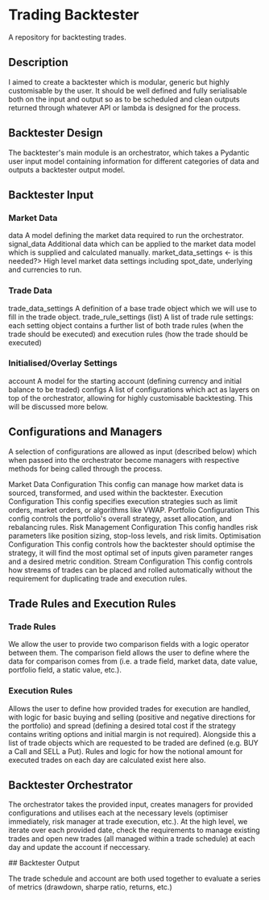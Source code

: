 # Trading Backtester
A repository for backtesting trades.

## Description
I aimed to create a backtester which is modular, generic but highly customisable by the user. It should be well defined and fully serialisable both on the input and output so as to be scheduled and clean outputs returned through whatever API or lambda is designed for the process.

## Backtester Design
The backtester's main module is an orchestrator, which takes a Pydantic user input model containing information for different categories of data and outputs a backtester output model.

## Backtester Input

### Market Data
data
    A model defining the market data required to run the orchestrator.
signal_data
    Additional data which can be applied to the market data model which is supplied and calculated manually.
market_data_settings <- is this needed?>
    High level market data settings including spot_date, underlying and currencies to run.

### Trade Data
trade_data_settings
    A definition of a base trade object which we will use to fill in the trade object.
trade_rule_settings (list)
    A list of trade rule settings: each setting object contains a further list of both trade rules (when the trade should be executed) and execution rules (how the trade should be executed)

### Initialised/Overlay Settings
account
    A model for the starting account (defining currency and initial balance to be traded)
configs
    A list of configurations which act as layers on top of the orchestrator, allowing for highly customisable backtesting. This will be discussed more below.

## Configurations and Managers

A selection of configurations are allowed as input (described below) which when passed into the orchestrator become managers with respective methods for being called through the process.

Market Data Configuration
    This config can manage how market data is sourced, transformed, and used within the backtester.
Execution Configuration
    This config specifies execution strategies such as limit orders, market orders, or algorithms like VWAP.
Portfolio Configuration
    This config controls the portfolio's overall strategy, asset allocation, and rebalancing rules.
Risk Management Configuration
    This config handles risk parameters like position sizing, stop-loss levels, and risk limits.
Optimisation Configuration
    This config controls how the backtester should optimise the strategy, it will find the most optimal set of inputs given parameter ranges and a desired metric condition.
Stream Configuration
    This config controls how streams of trades can be placed and rolled automatically without the requirement for duplicating trade and execution rules.

## Trade Rules and Execution Rules

### Trade Rules
We allow the user to provide two comparison fields with a logic operator between them. The comparison field allows the user to define where the data for comparison comes from (i.e. a trade field, market data, date value, portfolio field, a static value, etc.).

### Execution Rules
Allows the user to define how provided trades for execution are handled, with logic for basic buying and selling (positive and negative directions for the portfolio) and spread (defining a desired total cost if the strategy contains writing options and initial margin is not required). Alongside this a list of trade objects which are requested to be traded are defined (e.g. BUY a Call and SELL a Put). Rules and logic for how the notional amount for executed trades on each day are calculated exist here also.

## Backtester Orchestrator

The orchestrator takes the provided input, creates managers for provided configurations and utilises each at the necessary levels (optimiser immediately, risk manager at trade execution, etc.). At the high level, we iterate over each provided date, check the requirements to manage existing trades and open new trades (all managed within a trade schedule) at each day and update the account if neccessary.

## Backtester Output

The trade schedule and account are both used together to evaluate a series of metrics (drawdown, sharpe ratio, returns, etc.)
